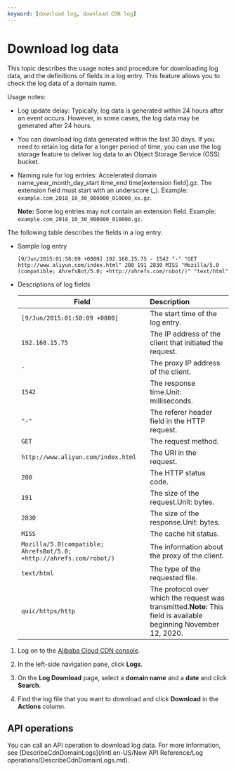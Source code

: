 ```yaml
---
keyword: [download log, download CDN log]
---
```


# Download log data

This topic describes the usage notes and procedure for downloading log data, and the definitions of fields in a log entry. This feature allows you to check the log data of a domain name.

Usage notes:

-   Log update delay: Typically, log data is generated within 24 hours after an event occurs. However, in some cases, the log data may be generated after 24 hours.
-   You can download log data generated within the last 30 days. If you need to retain log data for a longer period of time, you can use the log storage feature to deliver log data to an Object Storage Service \(OSS\) bucket.
-   Naming rule for log entries: Accelerated domain name\_year\_month\_day\_start time\_end time\[extension field\].gz. The extension field must start with an underscore \(\_\). Example: `example.com_2018_10_30_000000_010000_xx.gz`.

    **Note:** Some log entries may not contain an extension field. Example: `example.com_2018_10_30_000000_010000.gz`.


The following table describes the fields in a log entry.

-   Sample log entry

    ```
    [9/Jun/2015:01:58:09 +0800] 192.168.15.75 - 1542 "-" "GET http://www.aliyun.com/index.html" 200 191 2830 MISS "Mozilla/5.0 (compatible; AhrefsBot/5.0; +http://ahrefs.com/robot/)" "text/html"
    ```

-   Descriptions of log fields

    |Field|Description|
    |-----|:----------|
    |`[9/Jun/2015:01:58:09 +0800]`|The start time of the log entry.|
    |`192.168.15.75`|The IP address of the client that initiated the request.|
    |`-`|The proxy IP address of the client.|
    |`1542`|The response time.Unit: milliseconds. |
    |`"-"`|The referer header field in the HTTP request.|
    |`GET`|The request method.|
    |`http://www.aliyun.com/index.html`|The URI in the request.|
    |`200`|The HTTP status code.|
    |`191`|The size of the request.Unit: bytes. |
    |`2830`|The size of the response.Unit: bytes. |
    |`MISS`|The cache hit status.|
    |`Mozilla/5.0(compatible; AhrefsBot/5.0; +http://ahrefs.com/robot/)`|The information about the proxy of the client.|
    |`text/html`|The type of the requested file.|
    |`quic/https/http`|The protocol over which the request was transmitted.**Note:** This field is available beginning November 12, 2020. |


1.  Log on to the [Alibaba Cloud CDN console](https://cdn.console.aliyun.com).

2.  In the left-side navigation pane, click **Logs**.

3.  On the **Log Download** page, select a **domain name** and a **date** and click **Search**.

4.  Find the log file that you want to download and click **Download** in the **Actions** column.


## API operations

You can call an API operation to download log data. For more information, see [DescribeCdnDomainLogs](/intl.en-US/New API Reference/Log operations/DescribeCdnDomainLogs.md).

